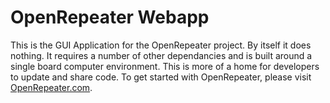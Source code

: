 # OpenRepeater Webapp
This is the GUI Application for the OpenRepeater project. By itself it does nothing. It requires a number of other dependancies and is built around a single board computer environment. This is more  of a home for developers to update and share code. To get started with OpenRepeater, please visit [OpenRepeater.com](http://openrepeater.com). 
